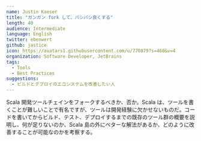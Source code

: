 ```yaml
---
name: Justin Kaeser
title: "ガンガン fork して、バシバシ良くする"
length: 40
audience: Intermediate
language: English
twitter: ebenwert
github: jastice
icon: https://avatars1.githubusercontent.com/u/770879?s=460&v=4
organization: Software Developer, JetBrains
tags:
  - Tools
  - Best Practices
suggestions:
  - ビルドとデプロイのエコシステムを改善したい人
---
```

Scala 開発ツールチェインをフォークするべきか、否か。Scala は、ツールを書くことが難しいことで有名ですが、ツールは開発経験に欠かせないものだ。コードを書いてからビルド、テスト、デプロイするまでの既存のツール群の概要を説明し、何が足りないのか、Scala 島の外にベターな解法があるか、どのように改善することが可能なのかを考察する。
